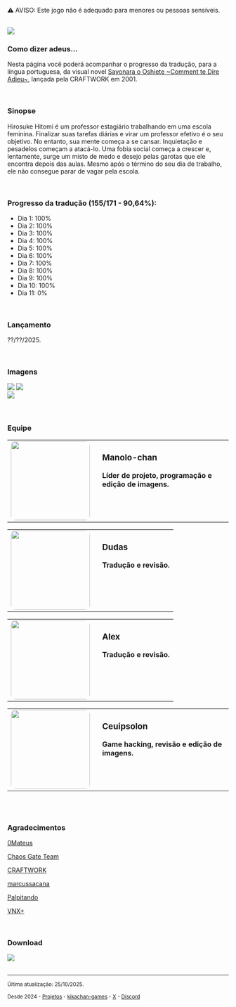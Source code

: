 ⚠️ AVISO: Este jogo não é adequado para menores ou pessoas sensíveis.
<br/>
<br/>

<img src="https://kikachangames.github.io/sayooshi/00.jpg">
<br/>

<h3>Como dizer adeus...</h3>
<p>Nesta página você poderá acompanhar o progresso da tradução, para a língua portuguesa, da visual novel <a href="https://vndb.org/v1200" target="_blank">Sayonara o Oshiete ~Comment te Dire Adieu~</a>, lançada pela CRAFTWORK em 2001.</p>
<br/>

<h3>Sinopse</h3>
<p>Hirosuke Hitomi é um professor estagiário trabalhando em uma escola feminina. Finalizar suas tarefas diárias e virar um professor efetivo é o seu objetivo. No entanto, sua mente começa a se cansar. Inquietação e pesadelos começam a atacá-lo. Uma fobia social começa a crescer e, lentamente, surge um misto de medo e desejo pelas garotas que ele encontra depois das aulas. Mesmo após o término do seu dia de trabalho, ele não consegue parar de vagar pela escola.</p>
<br/>

<h3>Progresso da tradução (155/171 - 90,64%):</h3>
<ul>
    <li>Dia 1: 100%</li>
    <li>Dia 2: 100%</li>
    <li>Dia 3: 100%</li>
    <li>Dia 4: 100%</li>
    <li>Dia 5: 100%</li>
    <li>Dia 6: 100%</li>
    <li>Dia 7: 100%</li>
    <li>Dia 8: 100%</li>
    <li>Dia 9: 100%</li>
    <li>Dia 10: 100%</li>
    <li>Dia 11: 0%</li>
</ul>
<br/>
<h3>Lançamento</h3>
<p>??/??/2025.</p>
<br/>

<h3>Imagens</h3>
<img src="https://kikachangames.github.io/sayooshi/01.png">
<img src="https://kikachangames.github.io/sayooshi/02.png"><br/>
<img src="https://kikachangames.github.io/sayooshi/03.png">
<br/>
<br/>
<br/>

<h3>Equipe</h3>

<table style="width:100%; border-collapse:collapse;">
  <tr>
    <td style="width:190px; vertical-align:top;">
      <img src="https://kikachangames.github.io/air/manolo.png"
           width="180" height="180"
           style="object-fit:cover; border-radius:10px;">
    </td>
    <td style="vertical-align:top; padding-left:10px;">
      <h3>Manolo-chan</h3>
      <p><b>Líder de projeto, programação e edição de imagens.</b></p>
    </td>
  </tr>
</table>

<table style="width:100%; border-collapse:collapse; margin-top:15px;">
  <tr>
    <td style="width:190px; vertical-align:top;">
      <img src="https://kikachangames.github.io/sayooshi/dudas.png"
           width="180" height="180"
           style="object-fit:cover; border-radius:10px;">
    </td>
    <td style="vertical-align:top; padding-left:10px;">
      <h3>Dudas</h3>
      <p><b>Tradução e revisão.</b></p>
    </td>
  </tr>
</table>

<table style="width:100%; border-collapse:collapse; margin-top:15px;">
  <tr>
    <td style="width:190px; vertical-align:top;">
      <img src="https://kikachangames.github.io/sayooshi/alex.png"
           width="180" height="180"
           style="object-fit:cover; border-radius:10px;">
    </td>
    <td style="vertical-align:top; padding-left:10px;">
      <h3>Alex</h3>
      <p><b>Tradução e revisão.</b></p>
    </td>
  </tr>
</table>

<table style="width:100%; border-collapse:collapse; margin-top:15px;">
  <tr>
    <td style="width:190px; vertical-align:top;">
      <img src="https://kikachangames.github.io/higanbana1-pt-br/ceuipsolon.png"
           width="180" height="180"
           style="object-fit:cover; border-radius:10px;">
    </td>
    <td style="vertical-align:top; padding-left:10px;">
      <h3>Ceuipsolon</h3>
      <p><b>Game hacking, revisão e edição de imagens.</b></p>
    </td>
  </tr>
</table>


<br/>
<br/>

<h3>Agradecimentos</h3>
<p><a href="https://github.com/0Mateus/" target="_blank">0Mateus</a></p>
<p><a href="https://chaosgate.team/" target="_blank">Chaos Gate Team</a></p>
<p><a href="http://craftwork.product.co.jp/" target="_blank">CRAFTWORK</a></p>
<p><a href="https://github.com/marcussacana/SiglusSceneManager" target="_blank">marcussacana</a></p>
<p><a href="https://www.youtube.com/@Palpitando_123" target="_blank">Palpitando</a></p>
<p><a href="https://vnx.uvnworks.com/" target="_blank">VNX+</a></p>
<br/>
<h3>Download</h3>
<img src="https://kikachangames.github.io/sayooshi/tbl.jpg">

<br/>
<br/>


<hr>
<p><small>Última atualização: 25/10/2025.</small></p>
<p><small>Desde 2024 - <a href="https://kikachangames.github.io/projetos/">Projetos</a> - <a href="https://kikachan-games.itch.io/" target="_blank">kikachan-games</a> - <a href="https://twitter.com/kikachangames/" target="_blank">X</a> - <a href="https://discord.gg/jsm8yKtu2E" target="_blank">Discord</a></small></p>

